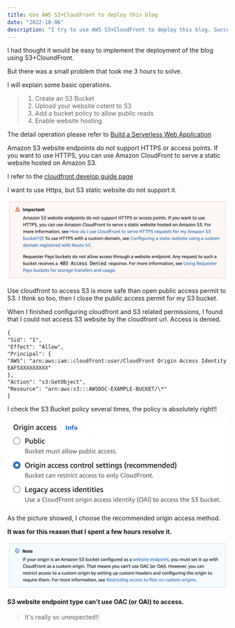 ```yaml
---
title: Use AWS S3+CloudFront to deploy this blog
date: "2022-10-06"
description: "I try to use AWS S3+CloudFront to deploy this blog. Success!"
---
```


I had thought it would be easy to implement the deployment of the blog using S3+CloundFront.

But there was a small problem that took me 3 hours to solve.

I will explain some basic operations.

> 1. Create an S3 Bucket
> 2. Upload your website cotent to S3
> 3. Add a bucket policy to allow public reads
> 4. Enable website hosting

The detail operation please refer to [Build a Serverless Web Application](https://aws.amazon.com/getting-started/projects/build-serverless-web-app-lambda-apigateway-s3-dynamodb-cognito/module-1/?nc1=h_ls)

Amazon S3 website endpoints do not support HTTPS or access points. If you want to use HTTPS, you can use Amazon CloudFront to serve a static website hosted on Amazon S3.

I refer to the [cloudfront develop guide page](https://docs.aws.amazon.com/AmazonCloudFront/latest/DeveloperGuide/private-content-restricting-access-to-s3.html)

I want to use Https, but S3 static website do not support it.

![important notice](./important.png)

Use cloudfront to access S3 is more safe than open public access permit to S3. I think so too, then I close the public access permit for my S3 bucket.

When I finished configuring cloudfront and S3 related permissions, I found that I could not access S3 website by the cloudfront url. Access is denied.

    {
    "Sid": "1",
    "Effect": "Allow",
    "Principal": {
    "AWS": "arn:aws:iam::cloudfront:user/CloudFront Origin Access Identity EAF5XXXXXXXXX"
    },
    "Action": "s3:GetObject",
    "Resource": "arn:aws:s3:::AWSDOC-EXAMPLE-BUCKET/\*"
    }

I check the S3 Bucket policy several times, the policy is absolutely right!!

![CloudFront Create Distribute](./access.png)

As the picture showed, I choose the recommended origin access method.

**It was for this reason that I spent a few hours resolve it.**

![note!!](./note.png)

#### S3 website endpoint type can't use OAC (or OAI) to access.

> It's really so unexpected!!
